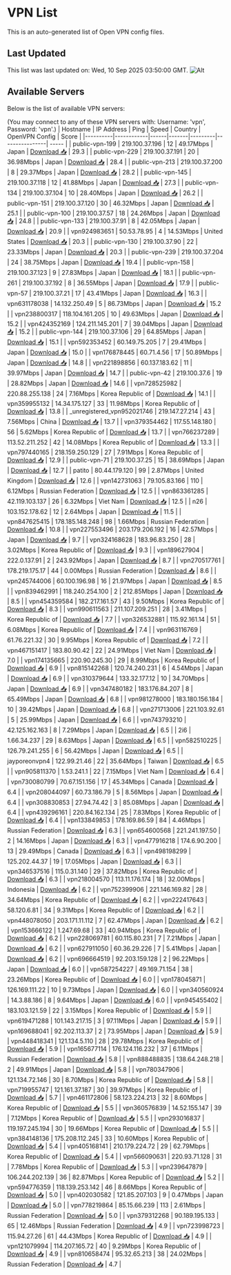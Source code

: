 # VPN List

This is an auto-generated list of Open VPN config files.

## Last Updated

This list was last updated on: Wed, 10 Sep 2025 03:50:00 GMT.
![Alt](https://repobeats.axiom.co/api/embed/186b98318ef1479477931607c1ad7d823f12451f.svg "Repobeats analytics image")

## Available Servers

Below is the list of available VPN servers:

(You may connect to any of these VPN servers with: Username: 'vpn', Password: 'vpn'.)
| Hostname | IP Address | Ping | Speed | Country | OpenVPN Config | Score |
|----------|------------|------|-------|---------|----------------| ----- |
| public-vpn-199 | 219.100.37.196 | 12 | 49.17Mbps | Japan | [Download 📥](./configs/server_0_JP.ovpn) | 29.3 |
| public-vpn-229 | 219.100.37.191 | 20 | 36.98Mbps | Japan | [Download 📥](./configs/server_1_JP.ovpn) | 28.4 |
| public-vpn-213 | 219.100.37.200 | 8 | 29.37Mbps | Japan | [Download 📥](./configs/server_2_JP.ovpn) | 28.2 |
| public-vpn-145 | 219.100.37.118 | 12 | 41.88Mbps | Japan | [Download 📥](./configs/server_3_JP.ovpn) | 27.3 |
| public-vpn-134 | 219.100.37.104 | 10 | 28.40Mbps | Japan | [Download 📥](./configs/server_4_JP.ovpn) | 26.2 |
| public-vpn-151 | 219.100.37.120 | 30 | 46.32Mbps | Japan | [Download 📥](./configs/server_5_JP.ovpn) | 25.1 |
| public-vpn-100 | 219.100.37.57 | 18 | 24.26Mbps | Japan | [Download 📥](./configs/server_6_JP.ovpn) | 24.8 |
| public-vpn-133 | 219.100.37.91 | 8 | 42.05Mbps | Japan | [Download 📥](./configs/server_7_JP.ovpn) | 20.9 |
| vpn924983651 | 50.53.78.95 | 4 | 14.53Mbps | United States | [Download 📥](./configs/server_8_US.ovpn) | 20.3 |
| public-vpn-130 | 219.100.37.90 | 22 | 23.33Mbps | Japan | [Download 📥](./configs/server_9_JP.ovpn) | 20.3 |
| public-vpn-239 | 219.100.37.204 | 24 | 38.75Mbps | Japan | [Download 📥](./configs/server_10_JP.ovpn) | 19.4 |
| public-vpn-158 | 219.100.37.123 | 9 | 27.83Mbps | Japan | [Download 📥](./configs/server_11_JP.ovpn) | 18.1 |
| public-vpn-261 | 219.100.37.192 | 8 | 36.55Mbps | Japan | [Download 📥](./configs/server_12_JP.ovpn) | 17.9 |
| public-vpn-57 | 219.100.37.21 | 17 | 43.41Mbps | Japan | [Download 📥](./configs/server_13_JP.ovpn) | 16.3 |
| vpn631178038 | 14.132.250.49 | 5 | 86.73Mbps | Japan | [Download 📥](./configs/server_14_JP.ovpn) | 15.2 |
| vpn238800317 | 118.104.161.205 | 10 | 49.63Mbps | Japan | [Download 📥](./configs/server_15_JP.ovpn) | 15.2 |
| vpn424352169 | 124.211.145.201 | 7 | 39.04Mbps | Japan | [Download 📥](./configs/server_16_JP.ovpn) | 15.2 |
| public-vpn-144 | 219.100.37.106 | 29 | 64.85Mbps | Japan | [Download 📥](./configs/server_17_JP.ovpn) | 15.1 |
| vpn592353452 | 60.149.75.205 | 7 | 29.41Mbps | Japan | [Download 📥](./configs/server_18_JP.ovpn) | 15.0 |
| vpn176878445 | 60.71.4.56 | 17 | 50.89Mbps | Japan | [Download 📥](./configs/server_19_JP.ovpn) | 14.8 |
| vpn221898856 | 60.137.183.62 | 11 | 39.97Mbps | Japan | [Download 📥](./configs/server_20_JP.ovpn) | 14.7 |
| public-vpn-42 | 219.100.37.6 | 19 | 28.82Mbps | Japan | [Download 📥](./configs/server_21_JP.ovpn) | 14.6 |
| vpn728525982 | 220.88.255.138 | 24 | 7.16Mbps | Korea Republic of | [Download 📥](./configs/server_22_KR.ovpn) | 14.1 |
| vpn359955132 | 14.34.175.127 | 33 | 11.98Mbps | Korea Republic of | [Download 📥](./configs/server_23_KR.ovpn) | 13.8 |
| _unregistered_vpn952021746 | 219.147.27.214 | 43 | 7.56Mbps | China | [Download 📥](./configs/server_24_CN.ovpn) | 13.7 |
| vpn379354462 | 117.55.148.180 | 56 | 5.62Mbps | Korea Republic of | [Download 📥](./configs/server_25_KR.ovpn) | 13.7 |
| vpn766237289 | 113.52.211.252 | 42 | 14.08Mbps | Korea Republic of | [Download 📥](./configs/server_26_KR.ovpn) | 13.3 |
| vpn797440165 | 218.159.250.129 | 27 | 7.91Mbps | Korea Republic of | [Download 📥](./configs/server_27_KR.ovpn) | 12.9 |
| public-vpn-71 | 219.100.37.25 | 15 | 38.69Mbps | Japan | [Download 📥](./configs/server_28_JP.ovpn) | 12.7 |
| patito | 80.44.179.120 | 99 | 2.87Mbps | United Kingdom | [Download 📥](./configs/server_29_GB.ovpn) | 12.6 |
| vpn142731063 | 79.105.83.166 | 110 | 6.12Mbps | Russian Federation | [Download 📥](./configs/server_30_RU.ovpn) | 12.5 |
| vpn863361285 | 42.119.103.137 | 26 | 6.32Mbps | Viet Nam | [Download 📥](./configs/server_31_VN.ovpn) | 12.5 |
| n26 | 103.152.178.62 | 12 | 2.64Mbps | Japan | [Download 📥](./configs/server_32_JP.ovpn) | 11.5 |
| vpn847625415 | 178.185.148.248 | 98 | 1.66Mbps | Russian Federation | [Download 📥](./configs/server_33_RU.ovpn) | 10.8 |
| vpn227553496 | 203.179.206.192 | 16 | 42.57Mbps | Japan | [Download 📥](./configs/server_34_JP.ovpn) | 9.7 |
| vpn324168628 | 183.96.83.250 | 28 | 3.02Mbps | Korea Republic of | [Download 📥](./configs/server_35_KR.ovpn) | 9.3 |
| vpn189627904 | 222.0.137.91 | 2 | 243.92Mbps | Japan | [Download 📥](./configs/server_36_JP.ovpn) | 8.7 |
| vpn270517761 | 178.219.175.17 | 44 | 0.00Mbps | Russian Federation | [Download 📥](./configs/server_37_RU.ovpn) | 8.6 |
| vpn245744006 | 60.100.196.98 | 16 | 21.97Mbps | Japan | [Download 📥](./configs/server_38_JP.ovpn) | 8.5 |
| vpn839462991 | 118.240.254.100 | 2 | 212.85Mbps | Japan | [Download 📥](./configs/server_39_JP.ovpn) | 8.5 |
| vpn454359584 | 182.217.161.57 | 43 | 9.50Mbps | Korea Republic of | [Download 📥](./configs/server_40_KR.ovpn) | 8.3 |
| vpn990611563 | 211.107.209.251 | 28 | 3.41Mbps | Korea Republic of | [Download 📥](./configs/server_41_KR.ovpn) | 7.7 |
| vpn326532881 | 115.92.161.14 | 51 | 6.08Mbps | Korea Republic of | [Download 📥](./configs/server_42_KR.ovpn) | 7.4 |
| vpn963116769 | 61.76.221.32 | 30 | 9.95Mbps | Korea Republic of | [Download 📥](./configs/server_43_KR.ovpn) | 7.2 |
| vpn467151417 | 183.80.90.42 | 22 | 24.91Mbps | Viet Nam | [Download 📥](./configs/server_44_VN.ovpn) | 7.0 |
| vpn174135665 | 220.90.245.30 | 29 | 8.99Mbps | Korea Republic of | [Download 📥](./configs/server_45_KR.ovpn) | 6.9 |
| vpn815142268 | 120.74.240.231 | 6 | 4.54Mbps | Japan | [Download 📥](./configs/server_46_JP.ovpn) | 6.9 |
| vpn310379644 | 133.32.177.12 | 10 | 34.70Mbps | Japan | [Download 📥](./configs/server_47_JP.ovpn) | 6.9 |
| vpn347480182 | 183.176.84.207 | 8 | 65.49Mbps | Japan | [Download 📥](./configs/server_48_JP.ovpn) | 6.8 |
| vpn981278000 | 183.180.156.184 | 10 | 39.42Mbps | Japan | [Download 📥](./configs/server_49_JP.ovpn) | 6.8 |
| vpn271713006 | 221.103.92.61 | 5 | 25.99Mbps | Japan | [Download 📥](./configs/server_50_JP.ovpn) | 6.6 |
| vpn743793210 | 42.125.162.163 | 8 | 7.29Mbps | Japan | [Download 📥](./configs/server_51_JP.ovpn) | 6.5 |
| 2i6 | 1.66.34.237 | 29 | 8.63Mbps | Japan | [Download 📥](./configs/server_52_JP.ovpn) | 6.5 |
| vpn582510225 | 126.79.241.255 | 6 | 56.42Mbps | Japan | [Download 📥](./configs/server_53_JP.ovpn) | 6.5 |
| jayporeonvpn4 | 122.99.21.46 | 22 | 35.64Mbps | Taiwan | [Download 📥](./configs/server_54_TW.ovpn) | 6.5 |
| vpn905811370 | 1.53.241.1 | 22 | 7.15Mbps | Viet Nam | [Download 📥](./configs/server_55_VN.ovpn) | 6.4 |
| vpn730080799 | 70.67.151.156 | 17 | 45.34Mbps | Canada | [Download 📥](./configs/server_56_CA.ovpn) | 6.4 |
| vpn208044097 | 60.73.186.79 | 5 | 8.56Mbps | Japan | [Download 📥](./configs/server_57_JP.ovpn) | 6.4 |
| vpn308830853 | 27.94.74.42 | 3 | 85.08Mbps | Japan | [Download 📥](./configs/server_58_JP.ovpn) | 6.4 |
| vpn439296161 | 220.84.162.134 | 25 | 7.83Mbps | Korea Republic of | [Download 📥](./configs/server_59_KR.ovpn) | 6.4 |
| vpn133849853 | 178.169.86.59 | 84 | 4.46Mbps | Russian Federation | [Download 📥](./configs/server_60_RU.ovpn) | 6.3 |
| vpn654600568 | 221.241.197.50 | 2 | 14.16Mbps | Japan | [Download 📥](./configs/server_61_JP.ovpn) | 6.3 |
| vpn477916218 | 174.6.90.200 | 13 | 29.49Mbps | Canada | [Download 📥](./configs/server_62_CA.ovpn) | 6.3 |
| vpn498198299 | 125.202.44.37 | 19 | 17.05Mbps | Japan | [Download 📥](./configs/server_63_JP.ovpn) | 6.3 |
| vpn346537516 | 115.0.31.140 | 29 | 37.82Mbps | Korea Republic of | [Download 📥](./configs/server_64_KR.ovpn) | 6.3 |
| vpn218004570 | 113.11.176.174 | 18 | 32.00Mbps | Indonesia | [Download 📥](./configs/server_65_ID.ovpn) | 6.2 |
| vpn752399906 | 221.146.169.82 | 28 | 34.64Mbps | Korea Republic of | [Download 📥](./configs/server_66_KR.ovpn) | 6.2 |
| vpn222417643 | 58.120.6.81 | 34 | 9.31Mbps | Korea Republic of | [Download 📥](./configs/server_67_KR.ovpn) | 6.2 |
| vpn448078050 | 203.171.11.112 | 7 | 62.47Mbps | Japan | [Download 📥](./configs/server_68_JP.ovpn) | 6.2 |
| vpn153666122 | 1.247.69.68 | 33 | 40.94Mbps | Korea Republic of | [Download 📥](./configs/server_69_KR.ovpn) | 6.2 |
| vpn228069781 | 60.115.80.231 | 7 | 7.21Mbps | Japan | [Download 📥](./configs/server_70_JP.ovpn) | 6.2 |
| vpn627911050 | 60.36.29.226 | 7 | 5.41Mbps | Japan | [Download 📥](./configs/server_71_JP.ovpn) | 6.2 |
| vpn696664519 | 92.203.159.128 | 2 | 96.22Mbps | Japan | [Download 📥](./configs/server_72_JP.ovpn) | 6.0 |
| vpn587254227 | 49.169.71.154 | 38 | 23.26Mbps | Korea Republic of | [Download 📥](./configs/server_73_KR.ovpn) | 6.0 |
| vpn178045871 | 126.169.111.22 | 10 | 9.73Mbps | Japan | [Download 📥](./configs/server_74_JP.ovpn) | 6.0 |
| vpn340560924 | 14.3.88.186 | 8 | 9.64Mbps | Japan | [Download 📥](./configs/server_75_JP.ovpn) | 6.0 |
| vpn945455402 | 183.103.121.59 | 22 | 3.15Mbps | Korea Republic of | [Download 📥](./configs/server_76_KR.ovpn) | 5.9 |
| vpn619471288 | 101.143.217.15 | 3 | 97.11Mbps | Japan | [Download 📥](./configs/server_77_JP.ovpn) | 5.9 |
| vpn169688041 | 92.202.113.37 | 2 | 73.95Mbps | Japan | [Download 📥](./configs/server_78_JP.ovpn) | 5.9 |
| vpn448418341 | 121.134.5.110 | 28 | 29.78Mbps | Korea Republic of | [Download 📥](./configs/server_79_KR.ovpn) | 5.9 |
| vpn165677114 | 176.124.116.232 | 37 | 6.11Mbps | Russian Federation | [Download 📥](./configs/server_80_RU.ovpn) | 5.8 |
| vpn888488835 | 138.64.248.218 | 2 | 49.91Mbps | Japan | [Download 📥](./configs/server_81_JP.ovpn) | 5.8 |
| vpn780347906 | 121.134.72.146 | 30 | 8.70Mbps | Korea Republic of | [Download 📥](./configs/server_82_KR.ovpn) | 5.8 |
| vpn719955747 | 121.161.37.187 | 30 | 39.97Mbps | Korea Republic of | [Download 📥](./configs/server_83_KR.ovpn) | 5.7 |
| vpn461172806 | 58.123.224.213 | 32 | 8.60Mbps | Korea Republic of | [Download 📥](./configs/server_84_KR.ovpn) | 5.5 |
| vpn360576839 | 14.52.155.147 | 39 | 7.12Mbps | Korea Republic of | [Download 📥](./configs/server_85_KR.ovpn) | 5.5 |
| vpn293016837 | 119.197.245.194 | 30 | 19.66Mbps | Korea Republic of | [Download 📥](./configs/server_86_KR.ovpn) | 5.5 |
| vpn384148136 | 175.208.112.245 | 33 | 10.60Mbps | Korea Republic of | [Download 📥](./configs/server_87_KR.ovpn) | 5.4 |
| vpn405168141 | 210.179.224.72 | 29 | 62.79Mbps | Korea Republic of | [Download 📥](./configs/server_88_KR.ovpn) | 5.4 |
| vpn566090631 | 220.93.71.128 | 31 | 7.78Mbps | Korea Republic of | [Download 📥](./configs/server_89_KR.ovpn) | 5.3 |
| vpn239647879 | 106.244.202.139 | 36 | 82.87Mbps | Korea Republic of | [Download 📥](./configs/server_90_KR.ovpn) | 5.2 |
| vpn594776359 | 118.139.253.142 | 46 | 8.66Mbps | Korea Republic of | [Download 📥](./configs/server_91_KR.ovpn) | 5.0 |
| vpn402030582 | 121.85.207.103 | 9 | 0.47Mbps | Japan | [Download 📥](./configs/server_92_JP.ovpn) | 5.0 |
| vpn778219864 | 85.15.66.239 | 113 | 2.61Mbps | Russian Federation | [Download 📥](./configs/server_93_RU.ovpn) | 5.0 |
| vpn379312268 | 90.189.195.133 | 65 | 12.46Mbps | Russian Federation | [Download 📥](./configs/server_94_RU.ovpn) | 4.9 |
| vpn723998723 | 115.94.27.26 | 61 | 44.43Mbps | Korea Republic of | [Download 📥](./configs/server_95_KR.ovpn) | 4.9 |
| vpn121079994 | 114.207.165.72 | 40 | 9.29Mbps | Korea Republic of | [Download 📥](./configs/server_96_KR.ovpn) | 4.9 |
| vpn810658474 | 95.32.65.213 | 38 | 24.02Mbps | Russian Federation | [Download 📥](./configs/server_97_RU.ovpn) | 4.7 |
